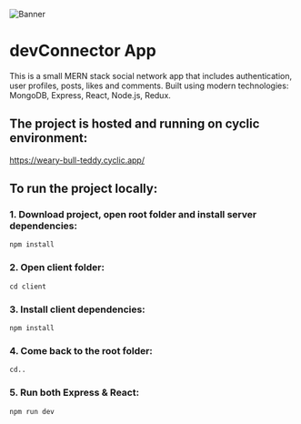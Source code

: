 ![Banner](./client/public/img/feadme-banner.jpeg)

# devConnector App

This is a small MERN stack social network app that includes authentication, user profiles, posts, likes and comments.
Built using modern technologies: MongoDB, Express, React, Node.js, Redux.

## The project is hosted and running on cyclic environment:

https://weary-bull-teddy.cyclic.app/

## To run the project locally:

### 1. Download project, open root folder and install server dependencies:
`npm install`

### 2. Open client folder:
`cd client`

### 3. Install client dependencies:
`npm install`

### 4. Come back to the root folder:
`cd..`

### 5. Run both Express & React:
`npm run dev`
